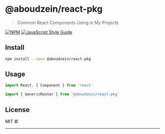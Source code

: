 # @aboudzein/react-pkg

> Common React Components Using in My Projects

[![NPM](https://img.shields.io/npm/v/@aboudzein/react-pkg.svg)](https://www.npmjs.com/package/@aboudzein/react-pkg) [![JavaScript Style Guide](https://img.shields.io/badge/code_style-standard-brightgreen.svg)](https://standardjs.com)

## Install

```bash
npm install --save @aboudzein/react-pkg
```

## Usage

```jsx
import React, { Component } from 'react'

import { GenericRouter } from '@aboudzein/react-pkg'

```

## License

MIT © [](https://github.com/)

---

